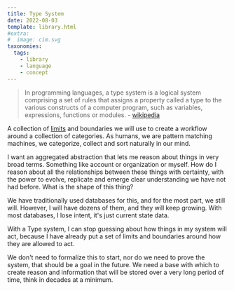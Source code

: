```yaml
---
title: Type System
date: 2022-08-03
template: library.html
#extra:
#  image: cim.svg
taxonomies:
  tags:
    - library
    - language
    - concept
---
```


> In programming languages, a type system is a logical system comprising a set of rules that assigns a property called a type to the various constructs of a computer program, such as variables, expressions, functions or modules. - [wikipedia](https://en.wikipedia.org/wiki/Type_system)

A collection of [limits](limit) and boundaries we will use to create a workflow around a collection of categories. As humans, we are pattern matching machines, we categorize, collect and sort naturally in our mind.

I want an aggregated abstraction that lets me reason about things in very broad terms. Something like account or organization or myself. How do I reason about all the relationships between these things with certainty, with the power to evolve, replicate and emerge clear understanding we have not had before. What is the shape of this thing?

We have traditionally used databases for this, and for the most part, we still will. However, I will have dozens of them, and they will keep growing. With most databases, I lose intent, it's just current state data.

With a Type system, I can stop guessing about how things in my system will act, because I have already put a set of limits and boundaries around how they are allowed to act.

We don't need to formalize this to start, nor do we need to prove the system, that should be a goal in the future. We need a base with which to create reason and information that will be stored over a very long period of time, think in decades at a minimum.
